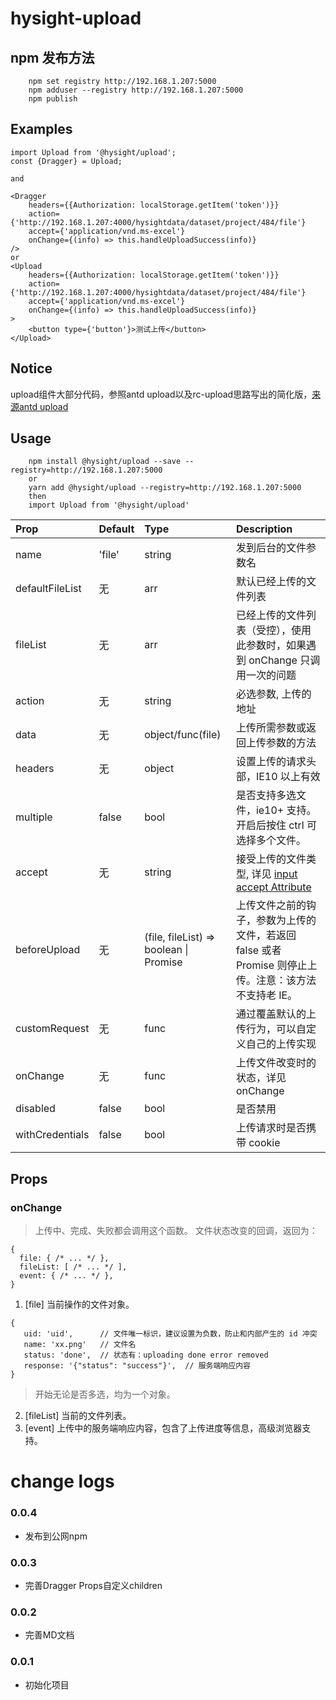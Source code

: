 
# hysight-upload

## npm 发布方法
```
    npm set registry http://192.168.1.207:5000
    npm adduser --registry http://192.168.1.207:5000
    npm publish 
```

## Examples

```
import Upload from '@hysight/upload';
const {Dragger} = Upload;

and

<Dragger
    headers={{Authorization: localStorage.getItem('token')}}
    action={'http://192.168.1.207:4000/hysightdata/dataset/project/484/file'}
    accept={'application/vnd.ms-excel'}
    onChange={(info) => this.handleUploadSuccess(info)}
/>
or
<Upload
    headers={{Authorization: localStorage.getItem('token')}}
    action={'http://192.168.1.207:4000/hysightdata/dataset/project/484/file'}
    accept={'application/vnd.ms-excel'}
    onChange={(info) => this.handleUploadSuccess(info)}
>
    <button type={'button'}>测试上传</button>
</Upload>

```

## Notice
upload组件大部分代码，参照antd upload以及rc-upload思路写出的简化版，[来源antd upload](http://design.alipay.com/develop/web/components/upload/#API)

## Usage
```
    npm install @hysight/upload --save --registry=http://192.168.1.207:5000
    or
    yarn add @hysight/upload --registry=http://192.168.1.207:5000
    then
    import Upload from '@hysight/upload'
```

Prop|Default|Type|Description
:----|:-----|:-----|:-----
name|'file'|string|发到后台的文件参数名
defaultFileList|无|arr|默认已经上传的文件列表
fileList|无|arr|已经上传的文件列表（受控），使用此参数时，如果遇到 onChange 只调用一次的问题
action|无|string|必选参数, 上传的地址
data|无|object/func(file)|上传所需参数或返回上传参数的方法
headers|无|object|设置上传的请求头部，IE10 以上有效
multiple|false|bool|是否支持多选文件，ie10+ 支持。开启后按住 ctrl 可选择多个文件。
accept|无|string|接受上传的文件类型, 详见 [input accept Attribute](https://developer.mozilla.org/en-US/docs/Web/HTML/Element/input#attr-accept)
beforeUpload|无|(file, fileList) => boolean &#124; Promise|上传文件之前的钩子，参数为上传的文件，若返回 false 或者 Promise 则停止上传。注意：该方法不支持老 IE。
customRequest|无|func|通过覆盖默认的上传行为，可以自定义自己的上传实现
onChange|无|func|上传文件改变时的状态，详见 onChange
disabled|false|bool|是否禁用
withCredentials|false|bool|上传请求时是否携带 cookie

## Props

### onChange
> 上传中、完成、失败都会调用这个函数。
文件状态改变的回调，返回为：
```
{
  file: { /* ... */ },
  fileList: [ /* ... */ ],
  event: { /* ... */ },
}
```
1. [file] 当前操作的文件对象。
```
{
   uid: 'uid',      // 文件唯一标识，建议设置为负数，防止和内部产生的 id 冲突
   name: 'xx.png'   // 文件名
   status: 'done',  // 状态有：uploading done error removed
   response: '{"status": "success"}',  // 服务端响应内容
}
```
> 开始无论是否多选，均为一个对象。
2. [fileList] 当前的文件列表。
3. [event] 上传中的服务端响应内容，包含了上传进度等信息，高级浏览器支持。

# change logs

### 0.0.4
  + 发布到公网npm

### 0.0.3
  + 完善Dragger Props自定义children

### 0.0.2
  + 完善MD文档

### 0.0.1
  + 初始化项目

